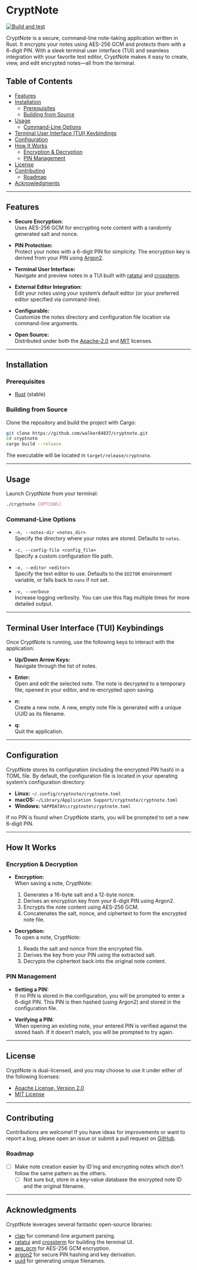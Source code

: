# CryptNote

[![Build and test](https://github.com/walker84837/cryptnote/actions/workflows/build.yml/badge.svg)](https://github.com/walker84837/cryptnote/actions/workflows/build.yml)

CryptNote is a secure, command-line note-taking application written in Rust. It encrypts your notes using AES-256 GCM and protects them with a 6-digit PIN. With a sleek terminal user interface (TUI) and seamless integration with your favorite text editor, CryptNote makes it easy to create, view, and edit encrypted notes—all from the terminal.

## Table of Contents

- [Features](#features)
- [Installation](#installation)
  - [Prerequisites](#prerequisites)
  - [Building from Source](#building-from-source)
- [Usage](#usage)
  - [Command-Line Options](#command-line-options)
- [Terminal User Interface (TUI) Keybindings](#terminal-user-interface-tui-keybindings)
- [Configuration](#configuration)
- [How It Works](#how-it-works)
  - [Encryption & Decryption](#encryption--decryption)
  - [PIN Management](#pin-management)
- [License](#license)
- [Contributing](#contributing)
  - [Roadmap](#roadmap)
- [Acknowledgments](#acknowledgments)

---

## Features

- **Secure Encryption:**  
  Uses AES-256 GCM for encrypting note content with a randomly generated salt and nonce.
  
- **PIN Protection:**  
  Protect your notes with a 6-digit PIN for simplicity. The encryption key is derived from your PIN using [Argon2](https://en.wikipedia.org/wiki/Argon2).

- **Terminal User Interface:**  
  Navigate and preview notes in a TUI built with [ratatui](https://crates.io/crates/ratatui) and [crossterm](https://crates.io/crates/crossterm).

- **External Editor Integration:**  
  Edit your notes using your system’s default editor (or your preferred editor specified via command-line).

- **Configurable:**  
  Customize the notes directory and configuration file location via command-line arguments.

- **Open Source:**  
  Distributed under both the [Apache-2.0](LICENSE-APACHE) and [MIT](LICENSE-MIT) licenses.

---

## Installation

### Prerequisites

- [Rust](https://www.rust-lang.org/tools/install) (stable)

### Building from Source

Clone the repository and build the project with Cargo:

```sh
git clone https://github.com/walker84837/cryptnote.git
cd cryptnote
cargo build --release
```

The executable will be located in `target/release/cryptnote`.

---

## Usage

Launch CryptNote from your terminal:

```sh
./cryptnote [OPTIONS]
```

### Command-Line Options

- `-n, --notes-dir <notes_dir>`  
  Specify the directory where your notes are stored. Defaults to `notes`.

- `-c, --config-file <config_file>`  
  Specify a custom configuration file path.

- `-e, --editor <editor>`  
  Specify the text editor to use. Defaults to the `EDITOR` environment variable, or falls back to `nano` if not set.

- `-v, --verbose`  
  Increase logging verbosity. You can use this flag multiple times for more detailed output.

---

## Terminal User Interface (TUI) Keybindings

Once CryptNote is running, use the following keys to interact with the application:

- **Up/Down Arrow Keys:**  
  Navigate through the list of notes.

- **Enter:**  
  Open and edit the selected note. The note is decrypted to a temporary file, opened in your editor, and re-encrypted upon saving.

- **n:**  
  Create a new note. A new, empty note file is generated with a unique UUID as its filename.

- **q:**  
  Quit the application.

---

## Configuration

CryptNote stores its configuration (including the encrypted PIN hash) in a TOML file. By default, the configuration file is located in your operating system’s configuration directory:

- **Linux:** `~/.config/cryptnote/cryptnote.toml`
- **macOS:** `~/Library/Application Support/cryptnote/cryptnote.toml`
- **Windows:** `%APPDATA%\cryptnote\cryptnote.toml`

If no PIN is found when CryptNote starts, you will be prompted to set a new 6-digit PIN.

---

## How It Works

### Encryption & Decryption

- **Encryption:**  
  When saving a note, CryptNote:
  
  1. Generates a 16-byte salt and a 12-byte nonce.
  2. Derives an encryption key from your 6-digit PIN using Argon2.
  3. Encrypts the note content using AES-256 GCM.
  4. Concatenates the salt, nonce, and ciphertext to form the encrypted note file.

- **Decryption:**  
  To open a note, CryptNote:
  
  1. Reads the salt and nonce from the encrypted file.
  2. Derives the key from your PIN using the extracted salt.
  3. Decrypts the ciphertext back into the original note content.

### PIN Management

- **Setting a PIN:**  
  If no PIN is stored in the configuration, you will be prompted to enter a 6-digit PIN. This PIN is then hashed (using Argon2) and stored in the configuration file.

- **Verifying a PIN:**  
  When opening an existing note, your entered PIN is verified against the stored hash. If it doesn’t match, you will be prompted to try again.

---

## License

CryptNote is dual-licensed, and you may choose to use it under either of the following licenses:

- [Apache License, Version 2.0](LICENSE-APACHE)
- [MIT License](LICENSE-MIT)

---

## Contributing

Contributions are welcome! If you have ideas for improvements or want to report a bug, please open an issue or submit a pull request on [GitHub](https://github.com/walker84837/cryptnote).

### Roadmap

- [ ] Make note creation easier by ID'ing and encrypting notes which don't follow the same pattern as the others.
  - [ ] Not sure but, store in a key-value database the encrypted note ID and the original filename.

---

## Acknowledgments

CryptNote leverages several fantastic open-source libraries:

- [clap](https://crates.io/crates/clap) for command-line argument parsing.
- [ratatui](https://crates.io/crates/ratatui) and [crossterm](https://crates.io/crates/crossterm) for building the terminal UI.
- [aes_gcm](https://crates.io/crates/aes_gcm) for AES-256 GCM encryption.
- [argon2](https://crates.io/crates/argon2) for secure PIN hashing and key derivation.
- [uuid](https://crates.io/crates/uuid) for generating unique filenames.
